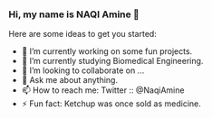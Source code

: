 ### Hi, my name is NAQI Amine 👋

Here are some ideas to get you started:

- 🔭 I’m currently working on some fun projects.
- 🌱 I’m currently studying Biomedical Engineering.
- 👯 I’m looking to collaborate on ...
- 💬 Ask me about anything.
- 📫 How to reach me: Twitter :: @NaqiAmine
- ⚡ Fun fact: Ketchup was once sold as medicine.
